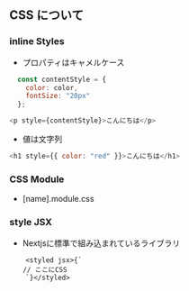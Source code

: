 ## CSS について
### inline Styles
- プロパティはキャメルケース
```js
  const contentStyle = {
    color: color,
    fontSize: "20px"
  };

<p style={contentStyle}>こんにちは</p>
```
- 値は文字列
```js
<h1 style={{ color: "red" }}>こんにちは</h1>
```

### CSS Module
- [name].module.css

### style JSX
- Nextjsに標準で組み込まれているライブラリ
```
    <styled jsx>{`
　　// ここにCSS
    `}</styled>
```